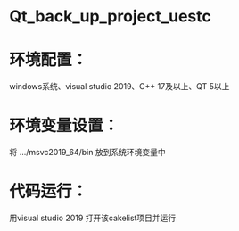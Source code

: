 # Qt_back_up_project_uestc
# 环境配置：
windows系统、visual studio 2019、C++ 17及以上、QT 5以上
# 环境变量设置：
将 .../msvc2019_64/bin 放到系统环境变量中
# 代码运行：
用visual studio 2019 打开该cakelist项目并运行
